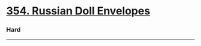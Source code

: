 # [354. Russian Doll Envelopes](https://leetcode.com/problems/russian-doll-envelopes/)
### Hard
---
